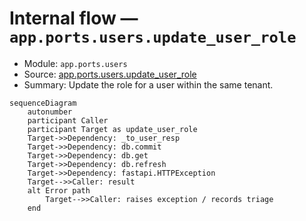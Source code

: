 # Internal flow — `app.ports.users.update_user_role`

- Module: `app.ports.users`
- Source: [app.ports.users.update_user_role](../Src/backend/app/ports/users.py#L29)
- Summary: Update the role for a user within the same tenant.

```mermaid
sequenceDiagram
    autonumber
    participant Caller
    participant Target as update_user_role
    Target->>Dependency: _to_user_resp
    Target->>Dependency: db.commit
    Target->>Dependency: db.get
    Target->>Dependency: db.refresh
    Target->>Dependency: fastapi.HTTPException
    Target-->>Caller: result
    alt Error path
        Target-->>Caller: raises exception / records triage
    end
```